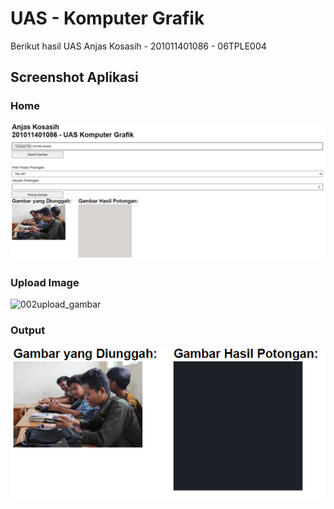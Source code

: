# UAS - Komputer Grafik

Berikut hasil UAS
Anjas Kosasih - 201011401086 - 06TPLE004

## Screenshot Aplikasi

### Home
![001home](https://github.com/Anjaskosasih/Uas_grafik_AnjasaKosasih_201011401086/blob/main/static/images/Dashboard.png)

### Upload Image
![002upload_gambar](https://github.com/Anjaskosasih/Uas_grafik_AnjasaKosasih_201011401086/blob/main/static/images/IMG_9049.JPG)

### Output
![003output](https://github.com/Anjaskosasih/Uas_grafik_AnjasaKosasih_201011401086/blob/main/static/images/Gabar%20Potongan%202.png)
